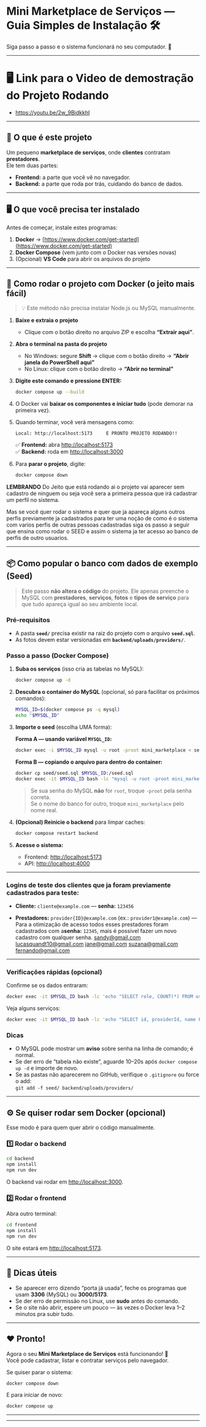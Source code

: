 # Mini Marketplace de Serviços — Guia Simples de Instalação 🛠️
 
Siga passo a passo e o sistema funcionará no seu computador. 🚀

---

# 🖥️ Link para o Video de demostração do Projeto Rodando

- https://youtu.be/2w_9BidkkhI

---

## 🧩 O que é este projeto

Um pequeno **marketplace de serviços**, onde **clientes** contratam **prestadores**.  
Ele tem duas partes:
- **Frontend:** a parte que você vê no navegador.
- **Backend:** a parte que roda por trás, cuidando do banco de dados.

---

## 🖥️ O que você precisa ter instalado

Antes de começar, instale estes programas:

1. **Docker** → [https://www.docker.com/get-started](https://www.docker.com/get-started)
2. **Docker Compose** (vem junto com o Docker nas versões novas)
3. (Opcional) **VS Code** para abrir os arquivos do projeto

---

## 🚀 Como rodar o projeto com Docker (o jeito mais fácil)

> 💡 Este método não precisa instalar Node.js ou MySQL manualmente.

1. **Baixe e extraia o projeto**
   - Clique com o botão direito no arquivo ZIP e escolha **“Extrair aqui”**.

2. **Abra o terminal na pasta do projeto**
   - No Windows: segure **Shift** → clique com o botão direito → **“Abrir janela do PowerShell aqui”**
   - No Linux: clique com o botão direito → **“Abrir no terminal”**

3. **Digite este comando e pressione ENTER:**

   ```bash
   docker compose up --build
   ```

4. O Docker vai **baixar os componentes e iniciar tudo** (pode demorar na primeira vez).

5. Quando terminar, você verá mensagens como:
   ```
   Local: http://localhost:5173     E PRONTO PROJETO RODANDO!!
   ```

   ✅ **Frontend:** abra [http://localhost:5173](http://localhost:5173)  
   ✅ **Backend:** roda em [http://localhost:3000](http://localhost:3000)

6. Para **parar o projeto**, digite:
   ```bash
   docker compose down
   ```
 **LEMBRANDO**
 Do Jeito que está rodando ai o projeto vai aparecer sem cadastro de ninguem ou seja você sera a primeira pessoa que irá
 cadastrar um perfil no sistema.
 
 Mas se você quer rodar o sistema e quer que ja apareça alguns outros perfis previamente ja cadastrados para ter uma noção 
 de como é o sistema com varios perfis de outras pessoas cadastradas siga os passo a seguir que ensina como rodar o SEED
 e assim o sistema ja ter acesso ao banco de perfis de outro usuarios.

---------------------------------------------------------------------------------------------------------------------------

## 📦 Como popular o banco com dados de exemplo (Seed)

> Este passo **não altera o código** do projeto. Ele apenas preenche o MySQL com **prestadores**, **serviços**, **fotos** e **tipos de serviço** para que tudo apareça igual ao seu ambiente local.

### Pré‑requisitos
- A pasta **`seed/`** precisa existir na raiz do projeto com o arquivo **`seed.sql`**.
- As fotos devem estar versionadas em **`backend/uploads/providers/`**.

### Passo a passo (Docker Compose)
1. **Suba os serviços** (isso cria as tabelas no MySQL):
   ```bash
   docker compose up -d
   ```

2. **Descubra o container do MySQL** (opcional, só para facilitar os próximos comandos):
   ```bash
   MYSQL_ID=$(docker compose ps -q mysql)
   echo "$MYSQL_ID"
   ```

3. **Importe o seed** (escolha UMA forma):

   **Forma A — usando variável `MYSQL_ID`:**
   ```bash
   docker exec -i $MYSQL_ID mysql -u root -proot mini_marketplace < seed/seed.sql
   ```

   **Forma B — copiando o arquivo para dentro do container:**
   ```bash
   docker cp seed/seed.sql $MYSQL_ID:/seed.sql
   docker exec -it $MYSQL_ID bash -lc "mysql -u root -proot mini_marketplace < /seed.sql"
   ```

   > Se sua senha do MySQL **não** for `root`, troque `-proot` pela senha correta.  
   > Se o nome do banco for outro, troque `mini_marketplace` pelo nome real.

4. **(Opcional) Reinicie o backend** para limpar caches:
   ```bash
   docker compose restart backend
   ```

5. **Acesse o sistema:**
   - Frontend: <http://localhost:5173>
   - API: <http://localhost:4000>
   
----------------------------------------------------------------------------------------------------------------------------   
### Logins de teste dos clientes que ja foram previamente cadastrados para teste:
- **Cliente:** `cliente@example.com` — **senha:** `123456`  

- **Prestadores:** `provider{ID}@example.com` (ex.: `provider1@example.com`) — Para a otimização de acesso todos esses prestadores foram cadastrados com a**senha:** `12345`, mais é possivel fazer um novo cadastro com qualquer senha.
 sandy@gmail.com
 lucasquandt10@gmail.com
 jane@gmail.com
 suzana@gmail.com
 fernando@gmail.com  
---------------------------------------------------------------------------------------------------------------------------- 

### Verificações rápidas (opcional)
Confirme se os dados entraram:
```bash
docker exec -it $MYSQL_ID bash -lc 'echo "SELECT role, COUNT(*) FROM users GROUP BY role;" | mysql -u root -proot mini_marketplace'
```
Veja alguns serviços:
```bash
docker exec -it $MYSQL_ID bash -lc 'echo "SELECT id, providerId, name FROM services ORDER BY id LIMIT 10;" | mysql -u root -proot mini_marketplace'
```

### Dicas
- O MySQL pode mostrar um **aviso** sobre senha na linha de comando; é normal.
- Se der erro de “tabela não existe”, aguarde 10–20s após `docker compose up -d` e importe de novo.
- Se as pastas não aparecerem no GitHub, verifique o `.gitignore` ou force o add:  
  `git add -f seed/ backend/uploads/providers/`

----------------------------------------------------------------------------------------------------------------------------

## ⚙️ Se quiser rodar sem Docker (opcional)

Esse modo é para quem quer abrir o código manualmente.

### 1️⃣ Rodar o backend

```bash
cd backend
npm install
npm run dev
```

O backend vai rodar em [http://localhost:3000](http://localhost:3000).

### 2️⃣ Rodar o frontend

Abra outro terminal:

```bash
cd frontend
npm install
npm run dev
```

O site estará em [http://localhost:5173](http://localhost:5173).

---

## 🧠 Dicas úteis

- Se aparecer erro dizendo “porta já usada”, feche os programas que usam **3306** (MySQL) ou **3000/5173**.
- Se der erro de permissão no Linux, use **sudo** antes do comando.
- Se o site não abrir, espere um pouco — às vezes o Docker leva 1–2 minutos pra subir tudo.

---

## ❤️ Pronto!

Agora o seu **Mini Marketplace de Serviços** está funcionando! 🎉  
Você pode cadastrar, listar e contratar serviços pelo navegador.

Se quiser parar o sistema:
```bash
docker compose down
```

E para iniciar de novo:
```bash
docker compose up
```

---

---




